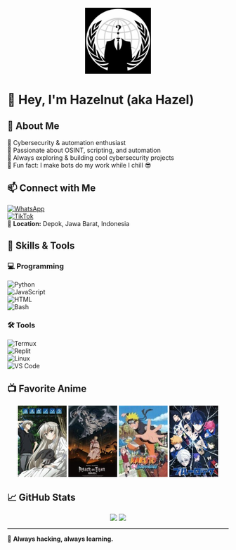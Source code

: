 <p align="center">
  <img src="https://raw.githubusercontent.com/hazelnuttty/asset/main/donut.png" width="150" height="150">
</p>  

# 👋 Hey, I'm Hazelnut (aka Hazel)  

## 🚀 About Me  
🔹 Cybersecurity & automation enthusiast  
🔹 Passionate about OSINT, scripting, and automation  
🔹 Always exploring & building cool cybersecurity projects  
🔹 Fun fact: I make bots do my work while I chill 😎  

## 📫 Connect with Me  
[![WhatsApp](https://img.shields.io/badge/WhatsApp-25D366?style=for-the-badge&logo=whatsapp&logoColor=white)](https://wa.me/+6285183131924)  
[![TikTok](https://img.shields.io/badge/TikTok-000000?style=for-the-badge&logo=tiktok&logoColor=white)](https://tiktok.com/@stc_ryzzz)  
📍 **Location:** Depok, Jawa Barat, Indonesia  

## 🔧 Skills & Tools  
### 💻 Programming  
![Python](https://img.shields.io/badge/Python-3776AB?style=for-the-badge&logo=python&logoColor=white)  
![JavaScript](https://img.shields.io/badge/JavaScript-F7DF1E?style=for-the-badge&logo=javascript&logoColor=black)  
![HTML](https://img.shields.io/badge/HTML-E34F26?style=for-the-badge&logo=html5&logoColor=white)  
![Bash](https://img.shields.io/badge/Bash-4EAA25?style=for-the-badge&logo=gnu-bash&logoColor=white)  

### 🛠️ Tools  
![Termux](https://img.shields.io/badge/Termux-000000?style=for-the-badge&logo=android-terminal&logoColor=white)  
![Replit](https://img.shields.io/badge/Replit-667881?style=for-the-badge&logo=replit&logoColor=white)  
![Linux](https://img.shields.io/badge/Linux-FCC624?style=for-the-badge&logo=linux&logoColor=black)  
![VS Code](https://img.shields.io/badge/VS%20Code-007ACC?style=for-the-badge&logo=visual-studio-code&logoColor=white)  

## 📺 Favorite Anime  
<p align="center">
  <img src="https://raw.githubusercontent.com/hazelnuttty/asset/main/Yosuga%20no%20sora.jpg" width="22%">
  <img src="https://raw.githubusercontent.com/hazelnuttty/asset/main/Attack%20on%20titan.jpg" width="22%">
  <img src="https://raw.githubusercontent.com/hazelnuttty/asset/main/Naruto%20shipuden.jpg" width="22%">
  <img src="https://raw.githubusercontent.com/hazelnuttty/asset/main/Blue%20lock.jpg" width="22%">
</p>  

## 📈 GitHub Stats  
<p align="center">
  <img src="https://github-readme-stats.vercel.app/api?username=hazelnuttty&show_icons=true&theme=tokyonight" width="48%">
  <img src="https://github-readme-stats.vercel.app/api/top-langs/?username=hazelnuttty&layout=donut&theme=tokyonight" width="48%">
</p>  

---  
🚀 **Always hacking, always learning.**

